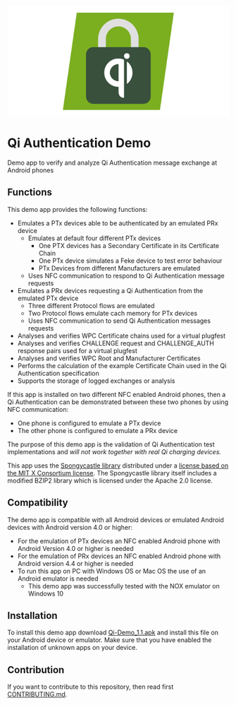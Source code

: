 ![Logo](/images/qi_ath.png)

# Qi Authentication Demo

Demo app to verify and analyze Qi Authentication message exchange at Android phones

## Functions

This demo app provides the following functions:
- Emulates a PTx devices able to be authenticated by an emulated PRx device
  - Emulates at default four different PTx devices
    - One PTX devices has a Secondary Certificate in its Certificate Chain
    - One PTx device simulates a Feke device to test error behaviour
    - PTx Devices from different Manufacturers are emulated
  - Uses NFC communication to respond to Qi Authentication message requests
- Emulates a PRx devices requesting a Qi Authentication from the emulated PTx device
  - Three different Protocol flows are emulated
  - Two Protocol flows emulate cach memory for PTx devices
  - Uses NFC communication to send Qi Authentication messages requests
- Analyses and verifies WPC Certificate chains used for a virtual plugfest
- Analyses and verifies CHALLENGE request and CHALLENGE_AUTH response pairs used for a virtual plugfest
- Analyses and verifies WPC Root and Manufacturer Certificates
- Performs the calculation of the example Certificate Chain used in the Qi Authentication specification
- Supports the storage of logged exchanges or analysis

If this app is installed on two different NFC enabled Android phones, then a Qi Authentication can be demonstrated between these two phones by using NFC communication: 
- One phone is configured to emulate a PTx device
- The other phone is configured to emulate a PRx device

The purpose of this demo app is the validation of Qi Authentication test implementations and *will not work together with real Qi charging devices.*

This app uses the [Spongycastle library](https://github.com/rtyley/spongycastle) distributed under a [license based on the MIT X Consortium license](https://github.com/rtyley/spongycastle/blob/spongy-master/LICENSE.html). The Spongycastle library itself includes a modified BZIP2 library which is licensed under the Apache 2.0 license. 

## Compatibility

The demo app is compatible with all Amdroid devices or emulated Android devices with Android version 4.0 or higher:
- For the emulation of PTx devices an NFC enabled Android phone with Android Version 4.0 or higher is needed
- For the emulation of PRx devices an NFC enabled Android phone with Android version 4.4 or higher is needed
- To run this app on PC with Windows OS or Mac OS the use of an Android emulator is needed
  - This demo app was successfully tested with the NOX emulator on Windows 10

## Installation

To install this demo app download [Qi-Demo_1.1.apk](Qi-Demo_1.1.apk) and install this file on your Android device or emulator. Make sure that you have enabled the installation of unknown apps on your device.

## Contribution

If you want to contribute to this repository, then read first [CONTRIBUTING.md](CONTRIBUTING.md).
